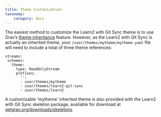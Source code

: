 ```yaml
---
title: Theme Customization
taxonomy:
    category: docs
---
```


The easiest method to customize the Learn2 with Git Sync theme is to use Grav’s [theme inheritance](https://learn.getgrav.org/themes/customization#theme-inheritance) feature. However, as the Learn2 with Git Sync is actually an inherited theme, your `/user/themes/mytheme/mytheme.yaml` file will need to include a total of three theme references:

```
streams:
 schemes:
   theme:
     type: ReadOnlyStream
     prefixes:
       '':
       - user/themes/mytheme
       - user/themes/learn2-git-sync
       - user/themes/learn2
```

A customizable 'mytheme' inherited theme is also provided with the Learn2 with Git Sync skeleton package, available for download at [getgrav.org/downloads/skeletons](https://getgrav.org/downloads/skeletons).
